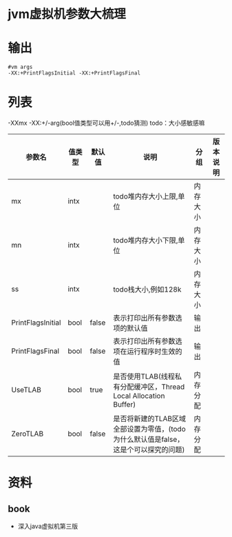 # jvm虚拟机参数大梳理



# 输出
```shell
#vm args
-XX:+PrintFlagsInitial -XX:+PrintFlagsFinal
```



# 列表
-XXmx
-XX:+/-arg(bool值类型可以用+/-,todo猜测)
todo：大小感敏感嘛

|参数名|值类型|默认值|说明|分组|版本说明|
|---|---|---|---|---|---|
|mx|intx||todo堆内存大小上限,单位|内存大小||
|mn|intx||todo堆内存大小下限,单位|内存大小||
|ss|intx||todo栈大小,例如128k|内存大小||
|PrintFlagsInitial|bool|false|表示打印出所有参数选项的默认值|输出||
|PrintFlagsFinal|bool|false|表示打印出所有参数选项在运行程序时生效的值|输出||
|UseTLAB|bool|true|是否使用TLAB(线程私有分配缓冲区，Thread Local Allocation Buffer)|内存分配||
|ZeroTLAB|bool|false|是否将新建的TLAB区域全部设置为零值，(todo为什么默认值是false，这是个可以探究的问题)|内存分配||



# 资料
## book
* 深入java虚拟机第三版
